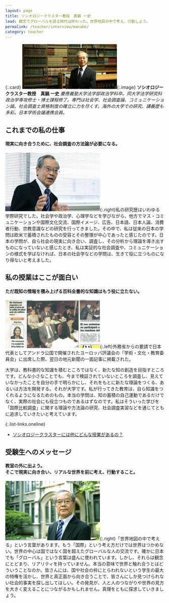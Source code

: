 ```yaml
---
layout: page
title: ソシオロジークラスター教授　真鍋 一史
lead: 観念でグローバルを語る時代は終わった。世界地図の中で考え、行動しよう。
permalink: /teacher/interview/manabe/
category: teacher
---
```


{:.card}
![学部長 平澤 典男 教授の写真](/assets/images/v1/2015/03/bg04_interview_img01-300x142.png "真鍋 一史"){:.image}
**ソシオロジークラスター教授　真鍋 一史**
*慶應義塾大学法学部政治学科卒。同大学法学研究科政治学専攻修士・博士課程修了。専門は社会学、社会調査論、コミュニケーション論。社会調査士資格制度の確立に力を尽くす。海外の大学での研究、講義歴も多彩。日本学術会議連携会員。*


## これまでの私の仕事

#### 現実に向き合うために、社会調査の方法論が必要になる。

![](/assets/images/v1/2015/03/bg04_interview_img02-300x186.png){:.right}私の研究歴はいわゆる学際研究でした。社会学や政治学、心理学などを学びながら、他方でマス・コミュニケーションや国際文化交流、国際イメージ、広告、日本語、日本人論、消費者行動、宗教意識などの研究を行ってきました。その中で、私は従来の日本の学問は欧米で蓄積されたものの受容とその整理が中心であったと感じたのです。日本の学問が、自ら社会の現実に向き合い、調査し、その分析から理論を導き出すものになっていないと感じたとき、私は実証的な社会調査や、コミュニケーションの様式を学ばなければ、日本の社会学などの学問は、生きて役に立つものになり得ないと考えました。

## 私の授業はここが面白い

#### ただ既知の情報を積み上げる百科全書的な知識はもう役に立たない。

![](/assets/images/v1/2015/03/bg04_interview_img03-300x153.png){:.left}外務省からの要請で日本代表としてアンドラ公国で開催されたヨーロッパ評議会の「学術・文化・教育委員会」に出席した際、翌日の地元新聞の一面記事に掲載された。

大学は、教科書的な知識を積むところではなく、新たな知の創造を目指すところです。どんな小さなことでも、今まで検証されていないところを調査し、見えていなかったことを自分の手で明らかにし、それをもとに新たな理論をつくる、あるいは方法を開発する。それが大学です。私が行ってきた教育は、自ら知識をつくれるようになるためのもの。本当の学問は、知の蓄積の自己運動であるだけでなく、実際の社会にも役立つものであるはずなのです。私はそういった学びを「国際比較調査」に関する理論や方法論の研究、社会調査実習などを通じてともに追求していきたいと考えています。

{:.list-links.oneline}
*   [ソシオロジークラスターには他にどんな授業があるの？](/introduction/curriculum/index.html#sociology)

## 受験生へのメッセージ

#### 教室の外に出よう。<br>そこで現実に向き合い、リアルな世界を前に考え、行動すること。

![](/assets/images/v1/2015/03/bg04_interview_img04-300x188.png){:.right}「世界地図の中で考える」という言葉があります。もう「国際」という考え方だけでは世界はつかめない。世界の中心は国ではなく国を超えたグローバルな人の交流です。確かに日本でも「グローバル」という言葉は盛んに使われています。しかし、それらは観念にとどまり、リアリティを持っていません。本当の意味で世界と触れ合うとはどういうことなのか。皆さんには、国や社会の枠にとらわれないという学生の最大の特権を活かし、世界と真正面から向き合うことで、皆さんにしか見つけられない社会的事実を探し出してほしい。その発見が、人と人のつながりや世界の見方を大きく変えることにつながるかもしれません。真理をともに探求していきましょう。